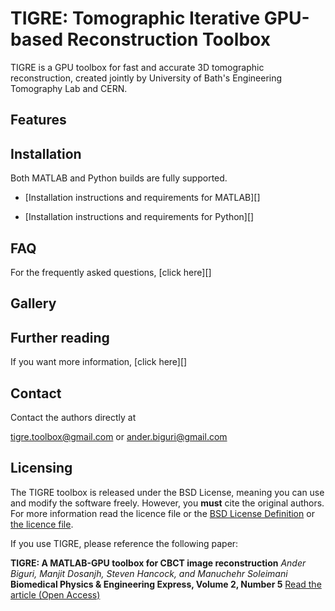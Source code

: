 TIGRE: Tomographic Iterative GPU-based Reconstruction Toolbox
======

TIGRE is a GPU toolbox for fast and accurate 3D tomographic 
reconstruction, created jointly by University of Bath's Engineering Tomography Lab and CERN. 







## Features

## Installation

Both MATLAB and Python builds are fully supported.

- [Installation instructions and requirements for MATLAB][]

- [Installation instructions and requirements for Python][]

## FAQ

For the frequently asked questions, [click here][]

## Gallery

## Further reading

If you want more information, [click here][]

## Contact

Contact the authors directly at

tigre.toolbox@gmail.com or ander.biguri@gmail.com

## Licensing

The TIGRE toolbox is released under the BSD License, meaning you can use and modify 
the software freely. However, you **must** cite the original authors.
For more information read the licence file or the [BSD License Definition][5] or [the licence file][6].

If you use TIGRE, please reference the following paper:

**TIGRE: A MATLAB-GPU toolbox for CBCT image reconstruction**
*Ander Biguri, Manjit Dosanjh, Steven Hancock, and Manuchehr Soleimani*
**Biomedical Physics & Engineering Express, Volume 2, Number 5**
[Read the article (Open Access)][8]


[5]: http://www.linfo.org/bsdlicense.html
[6]: https://github.com/CERN/TIGRE/blob/master/LICENSE
[8]: http://iopscience.iop.org/article/10.1088/2057-1976/2/5/055010
